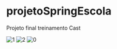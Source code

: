 # projetoSpringEscola
Projeto final treinamento Cast

![1](https://user-images.githubusercontent.com/88802551/176930843-01ca59a5-7aa4-4d1e-8305-0106fc2af60e.png)
![2](https://user-images.githubusercontent.com/88802551/176930844-c1946be5-bd81-457a-8a98-2c7014c60913.png)
![0](https://user-images.githubusercontent.com/88802551/176930848-1638fc7c-9f3b-4a8b-9e07-df66d2844a41.png)
